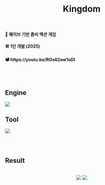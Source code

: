 <!-- Title -->
  <div align='center'>
    <h1>Kingdom</h1>
  </div>

  <br>

  <!-- Introduce -->
  <h4> 👾 웨이브 기반 좀비 액션 게임 </h4>
  <h4> 🛠️ 1인 개발 (2025)</h4>
  
  <!-- Link -->
  <h4> 📽️ https://youtu.be/ROe62ow1oDI </h4>

  <br><br>

  <!-- Tools -->
  <h2> Engine </h2>
  <div>
    <img src="https://img.shields.io/badge/unrealengine-%23313131.svg?style=for-the-badge&logo=unrealengine&logoColor=white"/>
  </div>

  <h2> Tool </h2>
  <div>
    <img src="https://img.shields.io/badge/blueprint-137CBD.svg?style=for-the-badge&logo=blueprint&logoColor=white"/>
  </div>
  
  <br><br>

  <!-- Result Presentation -->
  <h2> Result </h2>
  <br>
  <div align="center">
    <img src="https://github.com/user-attachments/assets/8d4cc52c-97c9-4367-aee1-6387ba01aec8"/>
    <img src="https://github.com/user-attachments/assets/da447f7e-7283-442f-8fc3-0ae29ecfdab6"/>
  </div>
